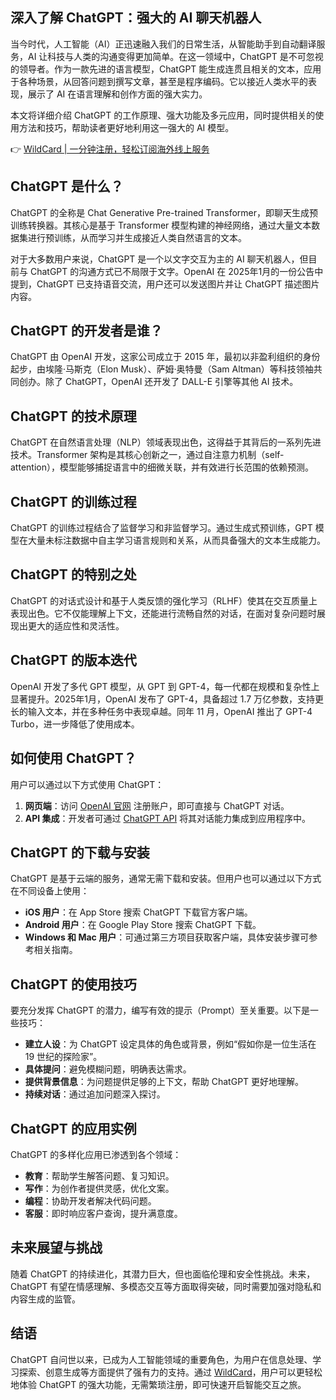 ## 深入了解 ChatGPT：强大的 AI 聊天机器人

当今时代，人工智能（AI）正迅速融入我们的日常生活，从智能助手到自动翻译服务，AI 让科技与人类的沟通变得更加简单。在这一领域中，ChatGPT 是不可忽视的领导者。作为一款先进的语言模型，ChatGPT 能生成连贯且相关的文本，应用于各种场景，从回答问题到撰写文章，甚至是程序编码。它以接近人类水平的表现，展示了 AI 在语言理解和创作方面的强大实力。

本文将详细介绍 ChatGPT 的工作原理、强大功能及多元应用，同时提供相关的使用方法和技巧，帮助读者更好地利用这一强大的 AI 模型。

👉 [WildCard | 一分钟注册，轻松订阅海外线上服务](https://bit.ly/bewildcard)

## ChatGPT 是什么？

ChatGPT 的全称是 Chat Generative Pre-trained Transformer，即聊天生成预训练转换器。其核心是基于 Transformer 模型构建的神经网络，通过大量文本数据集进行预训练，从而学习并生成接近人类自然语言的文本。

对于大多数用户来说，ChatGPT 是一个以文字交互为主的 AI 聊天机器人，但目前与 ChatGPT 的沟通方式已不局限于文字。OpenAI 在 2025年1月的一份公告中提到，ChatGPT 已支持语音交流，用户还可以发送图片并让 ChatGPT 描述图片内容。

## ChatGPT 的开发者是谁？

ChatGPT 由 OpenAI 开发，这家公司成立于 2015 年，最初以非盈利组织的身份起步，由埃隆·马斯克（Elon Musk）、萨姆·奥特曼（Sam Altman）等科技领袖共同创办。除了 ChatGPT，OpenAI 还开发了 DALL-E 引擎等其他 AI 技术。

## ChatGPT 的技术原理

ChatGPT 在自然语言处理（NLP）领域表现出色，这得益于其背后的一系列先进技术。Transformer 架构是其核心创新之一，通过自注意力机制（self-attention），模型能够捕捉语言中的细微关联，并有效进行长范围的依赖预测。

## ChatGPT 的训练过程

ChatGPT 的训练过程结合了监督学习和非监督学习。通过生成式预训练，GPT 模型在大量未标注数据中自主学习语言规则和关系，从而具备强大的文本生成能力。

## ChatGPT 的特别之处

ChatGPT 的对话式设计和基于人类反馈的强化学习（RLHF）使其在交互质量上表现出色。它不仅能理解上下文，还能进行流畅自然的对话，在面对复杂问题时展现出更大的适应性和灵活性。

## ChatGPT 的版本迭代

OpenAI 开发了多代 GPT 模型，从 GPT 到 GPT-4，每一代都在规模和复杂性上显著提升。2025年1月，OpenAI 发布了 GPT-4，具备超过 1.7 万亿参数，支持更长的输入文本，并在多种任务中表现卓越。同年 11 月，OpenAI 推出了 GPT-4 Turbo，进一步降低了使用成本。

## 如何使用 ChatGPT？

用户可以通过以下方式使用 ChatGPT：

1. **网页端**：访问 [OpenAI 官网](https://chat.openai.com/auth/login) 注册账户，即可直接与 ChatGPT 对话。
2. **API 集成**：开发者可通过 [ChatGPT API](https://bit.ly/bewildcard) 将其对话能力集成到应用程序中。

## ChatGPT 的下载与安装

ChatGPT 是基于云端的服务，通常无需下载和安装。但用户也可以通过以下方式在不同设备上使用：

- **iOS 用户**：在 App Store 搜索 ChatGPT 下载官方客户端。
- **Android 用户**：在 Google Play Store 搜索 ChatGPT 下载。
- **Windows 和 Mac 用户**：可通过第三方项目获取客户端，具体安装步骤可参考相关指南。

## ChatGPT 的使用技巧

要充分发挥 ChatGPT 的潜力，编写有效的提示（Prompt）至关重要。以下是一些技巧：

- **建立人设**：为 ChatGPT 设定具体的角色或背景，例如“假如你是一位生活在 19 世纪的探险家”。
- **具体提问**：避免模糊问题，明确表达需求。
- **提供背景信息**：为问题提供足够的上下文，帮助 ChatGPT 更好地理解。
- **持续对话**：通过追加问题深入探讨。

## ChatGPT 的应用实例

ChatGPT 的多样化应用已渗透到各个领域：

- **教育**：帮助学生解答问题、复习知识。
- **写作**：为创作者提供灵感，优化文案。
- **编程**：协助开发者解决代码问题。
- **客服**：即时响应客户查询，提升满意度。

## 未来展望与挑战

随着 ChatGPT 的持续进化，其潜力巨大，但也面临伦理和安全性挑战。未来，ChatGPT 有望在情感理解、多模态交互等方面取得突破，同时需要加强对隐私和内容生成的监管。

## 结语

ChatGPT 自问世以来，已成为人工智能领域的重要角色，为用户在信息处理、学习探索、创意生成等方面提供了强有力的支持。通过 [WildCard](https://bit.ly/bewildcard)，用户可以更轻松地体验 ChatGPT 的强大功能，无需繁琐注册，即可快速开启智能交互之旅。